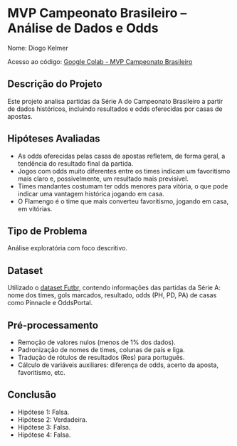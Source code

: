 # MVP Campeonato Brasileiro – Análise de Dados e Odds
Nome: Diogo Kelmer

Acesso ao código:
[Google Colab - MVP Campeonato Brasileiro](https://github.com/diogokelmer/MVP_Trabalho/blob/main/MVP_Diogo_Kelmer_4052025000826.ipynb)

## Descrição do Projeto
Este projeto analisa partidas da Série A do Campeonato Brasileiro a partir de dados históricos, incluindo resultados e odds oferecidas por casas de apostas. 

## Hipóteses Avaliadas
- As odds oferecidas pelas casas de apostas refletem, de forma geral, a tendência do resultado final da partida.
- Jogos com odds muito diferentes entre os times indicam um favoritismo mais claro e, possivelmente, um resultado mais previsível.
- Times mandantes costumam ter odds menores para vitória, o que pode indicar uma vantagem histórica jogando em casa.
- O Flamengo é o time que mais converteu favoritismo, jogando em casa, em vitórias.

## Tipo de Problema
Análise exploratória com foco descritivo. 

## Dataset
Utilizado o [dataset Futbr](https://www.kaggle.com/datasets/saulocampos/estatsticas-do-campeonado-brasileiro?resource=download), contendo informações das partidas da Série A: nome dos times, gols marcados, resultado, odds (PH, PD, PA) de casas como Pinnacle e OddsPortal.

## Pré-processamento
- Remoção de valores nulos (menos de 1% dos dados).
- Padronização de nomes de times, colunas de país e liga.
- Tradução de rótulos de resultados (Res) para português.
- Cálculo de variáveis auxiliares: diferença de odds, acerto da aposta, favoritismo, etc.

## Conclusão
- Hipótese 1: Falsa. 
- Hipótese 2: Verdadeira. 
- Hipótese 3: Falsa.
- Hipótese 4: Falsa.
